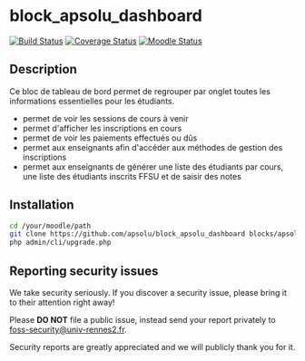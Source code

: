 # block_apsolu_dashboard

[![Build Status](https://github.com/apsolu/block_apsolu_dashboard/workflows/Moodle%20Plugin%20CI/badge.svg?branch=master)](https://github.com/actions/starter-workflows/actions?query=workflow%3AMoodle%20Plugin%20CI)
[![Coverage Status](https://coveralls.io/repos/github/apsolu/block_apsolu_dashboard/badge.svg?branch=master)](https://coveralls.io/github/apsolu/block_apsolu_dashboard?branch=master)
[![Moodle Status](https://img.shields.io/badge/moodle-3.11-blue)](https://moodle.org)

## Description

Ce bloc de tableau de bord permet de regrouper par onglet toutes les informations essentielles pour les étudiants.
- permet de voir les sessions de cours à venir
- permet d'afficher les inscriptions en cours
- permet de voir les paiements effectués ou dûs
- permet aux enseignants afin d'accéder aux méthodes de gestion des inscriptions
- permet aux enseignants de générer une liste des étudiants par cours, une liste des étudiants inscrits FFSU et de saisir des notes


## Installation

```bash
cd /your/moodle/path
git clone https://github.com/apsolu/block_apsolu_dashboard blocks/apsolu_dashboard
php admin/cli/upgrade.php
```


## Reporting security issues

We take security seriously. If you discover a security issue, please bring it
to their attention right away!

Please **DO NOT** file a public issue, instead send your report privately to
[foss-security@univ-rennes2.fr](mailto:foss-security@univ-rennes2.fr).

Security reports are greatly appreciated and we will publicly thank you for it.

